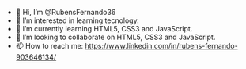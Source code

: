 - 👋 Hi, I’m @RubensFernando36
- 👀 I’m interested in learning tecnology.
- 🌱 I’m currently learning HTML5, CSS3 and JavaScript.
- 💞️ I’m looking to collaborate on HTML5, CSS3 and JavaScript.
- 📫 How to reach me: https://www.linkedin.com/in/rubens-fernando-903646134/

<!---
RubensFernando36/RubensFernando36 is a ✨ special ✨ repository because its `README.md` (this file) appears on your GitHub profile.
You can click the Preview link to take a look at your changes.
--->
